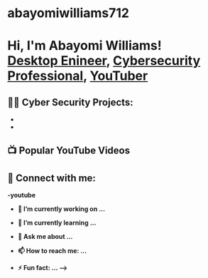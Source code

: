 # abayomiwilliams712<h1>Hi, I'm Abayomi Williams! <br/><a href="https://github.com/abayomi">Desktop Enineer</a>, <a href="https://www.linkedin.com/in/abayomiwilliams/">Cybersecurity Professional</a>, <a href="https://www.youtube.com/c/joshmadakor">YouTuber</a></h1>

<h2>👨‍💻 Cyber Security Projects:</h2>

- <b>
-
<h2>📺 Popular YouTube Videos</h2>



<h2> 🤳 Connect with me:</h2>

 -youtube


- 🔭 I’m currently working on ...
- 🌱 I’m currently learning ...

- 💬 Ask me about ...
- 📫 How to reach me: ...

- ⚡ Fun fact: ...
-->

